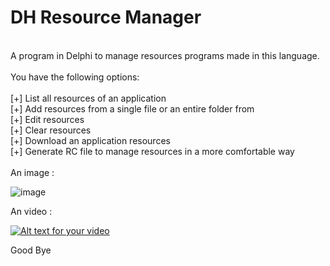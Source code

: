 DH Resource Manager
=========
<br>
A program in Delphi to manage resources programs made in this language.<br>
<br>
You have the following options:<br>
<br>
[+] List all resources of an application<br>
[+] Add resources from a single file or an entire folder from<br>
[+] Edit resources<br>
[+] Clear resources<br>
[+] Download an application resources<br>
[+] Generate RC file to manage resources in a more comfortable way<br>
<br>
An image : 

![image](http://doddyhackman.webcindario.com/images/dhresource05.jpg)

An video : 

[![Alt text for your video](http://img.youtube.com/vi/ztrz98KKT1I/0.jpg)](https://www.youtube.com/watch?v=ztrz98KKT1I)

Good Bye
